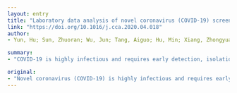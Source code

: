 ```yaml
---
layout: entry
title: "Laboratory data analysis of novel coronavirus (COVID-19) screening in 2510 patients"
link: "https://doi.org/10.1016/j.cca.2020.04.018"
author:
- Yun, Hu; Sun, Zhuoran; Wu, Jun; Tang, Aiguo; Hu, Min; Xiang, Zhongyuan

summary:
- "COVID-19 is highly infectious and requires early detection, isolation, and treatment. Nucleic acid and hematology data were collected from 2510 patients. The positive rate of influenza A and B infection was higher than that of COVId-19. When pharyngeal swab collection may cause infection, fecal samples can be examined. Covid-19 can cause some hemological indices changes."

original:
- "Novel coronavirus (COVID-19) is highly infectious and requires early detection, isolation, and treatment. We tried to find some useful information by analyzing the covid-19 screening data, so as to provide help for clinical practice. Method We collected nucleic acid and hematology data from 2510 patients for COVID-19 infection for retrospective analysis. Result COVID-19 and influenza A and B infection rates were 1.3%, 3%, and 3%, respectively. COVID-19 nucleic acid was detected in stool but not in tear samples from 8 positive patients. Among the 32 patients with COVID-19, 15 (47%) and 16 (50%) patients showed decreased lymphocyte count and lymphocyte ratio, 21(66%) and 24 (75%) patients showed decreased eosinophil count and eosinophil ratio, and 18 (56%) patients showed increased C-reactive protein. Ten hematological indicators significantly differed in the blood of patients with COVID-19 and those with influenza A and B (P < 0.05). Eighteen hematological indicators significantly differed between patients with COVID-19 and negative patients (P < 0.05). Conclusion The positive rate of influenza A and B infection was higher than that of COVID-19. When pharyngeal swab collection may cause infection, fecal samples can be examined. Evaluation of pharyngeal swab and fecal samples can improve the positive rate of nucleic acid detection.The COVID-19 can cause some hematological indices changes."
---
```


